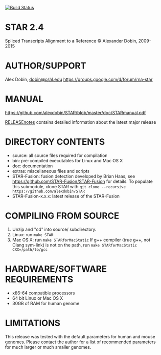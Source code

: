 [![Build Status](https://travis-ci.org/nathanhaigh/STAR.svg?branch=master)](https://travis-ci.org/nathanhaigh/STAR)

STAR 2.4
========
Spliced Transcripts Alignment to a Reference
© Alexander Dobin, 2009-2015

AUTHOR/SUPPORT
==============
Alex Dobin, dobin@cshl.edu
https://groups.google.com/d/forum/rna-star

MANUAL
======
https://github.com/alexdobin/STAR/blob/master/doc/STARmanual.pdf

[RELEASEnotes](RELEASEnotes) contains detailed information about the latest major release

DIRECTORY CONTENTS
==================
  * source: all source files required for compilation
  * bin: pre-compiled executables for Linux and Mac OS X
  * doc: documentation
  * extras: miscellaneous files and scripts
  * STAR-Fusion: fusion detection developed by Brian Haas, see https://github.com/STAR-Fusion/STAR-Fusion for details.
             To populate this submodule, clone STAR with `git clone --recursive https://github.com/alexdobin/STAR`
  * STAR-Fusion-x.x.x: latest release of the STAR-Fusion


COMPILING FROM SOURCE
=====================
  1. Unzip and "cd" into source/ subdirectory.
  2. Linux:    run `make STAR`
  3. Mac OS X: run `make STARforMacStatic`
          If g++ compiler (true g++, not Clang sym-link) is not on the path, run `make STARforMacStatic CXX=/path/to/gcc`


HARDWARE/SOFTWARE REQUIREMENTS
==============================
  * x86-64 compatible processors
  * 64 bit Linux or Mac OS X 
  * 30GB of RAM for human genome 


LIMITATIONS
===========
This release was tested with the default parameters for human and mouse genomes.
Please contact the author for a list of recommended parameters for much larger or much smaller genomes.

